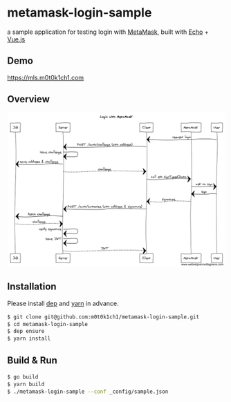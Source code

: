 # metamask-login-sample

a sample application for testing login with [MetaMask](https://github.com/MetaMask), built with [Echo](https://github.com/labstack/echo) + [Vue.js](https://github.com/vuejs/vue)

## Demo

https://mls.m0t0k1ch1.com

## Overview

![sequence diagram](src/img/sequence-diagram.png)

## Installation

Please install [dep](https://github.com/golang/dep) and [yarn](https://github.com/yarnpkg/yarn) in advance.

``` sh
$ git clone git@github.com:m0t0k1ch1/metamask-login-sample.git
$ cd metamask-login-sample
$ dep ensure
$ yarn install
```

## Build & Run

``` sh
$ go build
$ yarn build
$ ./metamask-login-sample --conf _config/sample.json
```
